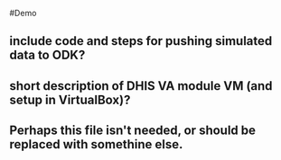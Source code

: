 #Demo
## include code and steps for pushing simulated data to ODK?
## short description of DHIS VA module VM (and setup in VirtualBox)?
## Perhaps this file isn't needed, or should be replaced with somethine else.
